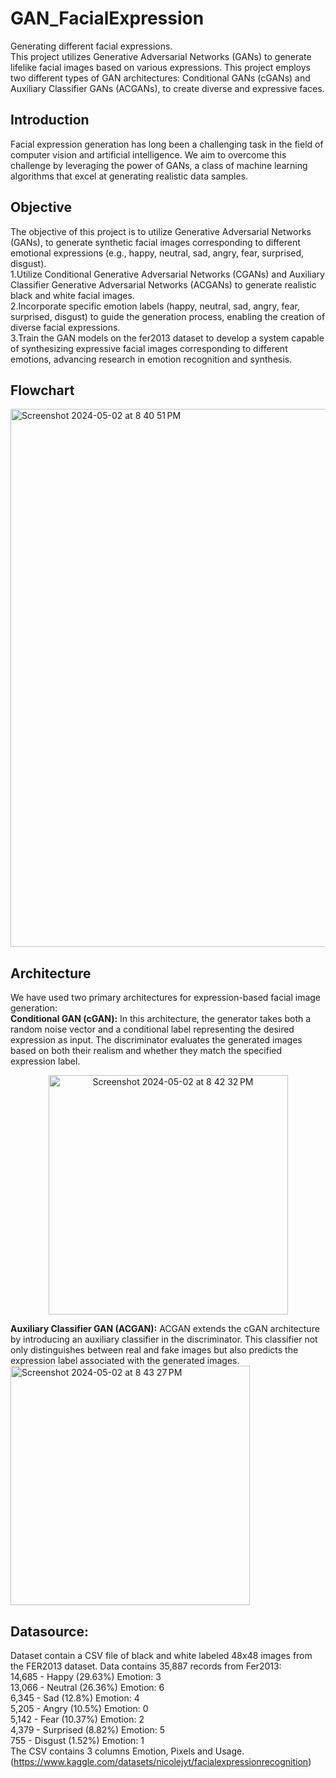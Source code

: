 # GAN_FacialExpression
Generating different facial expressions.  
This project utilizes Generative Adversarial Networks (GANs) to generate lifelike facial images based on various expressions. This project employs two different types of GAN architectures: Conditional GANs (cGANs) and Auxiliary Classifier GANs (ACGANs), to create diverse and expressive faces.   
## Introduction  
Facial expression generation has long been a challenging task in the field of computer vision and artificial intelligence. We aim to overcome this challenge by leveraging the power of GANs, a class of machine learning algorithms that excel at generating realistic data samples.  
## Objective
The objective of this project is to utilize Generative Adversarial Networks (GANs), to generate synthetic facial images corresponding to different emotional expressions (e.g., happy, neutral, sad, angry, fear, surprised, disgust).  
1.Utilize Conditional Generative Adversarial Networks (CGANs) and Auxiliary Classifier Generative Adversarial Networks (ACGANs) to generate realistic black and white facial images.  
2.Incorporate specific emotion labels (happy, neutral, sad, angry, fear, surprised, disgust) to guide the generation process, enabling the creation of diverse facial expressions.  
3.Train the GAN models on the fer2013 dataset to develop a system capable of synthesizing expressive facial images corresponding to different emotions, advancing research in emotion recognition and synthesis.  
## Flowchart  
<img width="861" alt="Screenshot 2024-05-02 at 8 40 51 PM" src="https://github.com/PrishaGorakh/GAN-RMFC-Div-A-FacialExpression/assets/124128845/b45c1326-a309-4456-889e-f115da2f43a9">

## Architecture  
We have used two primary architectures for expression-based facial image generation:  
**Conditional GAN (cGAN):** In this architecture, the generator takes both a random noise vector and a conditional label representing the desired expression as input. The discriminator evaluates the generated images based on both their realism and whether they match the specified expression label.
<p align="center">
<img width="383" alt="Screenshot 2024-05-02 at 8 42 32 PM" src="https://github.com/PrishaGorakh/GAN-RMFC-Div-A-FacialExpression/assets/124128845/f4e42bc0-35b1-4966-a893-b1ff2e31da02"></p>

**Auxiliary Classifier GAN (ACGAN):** ACGAN extends the cGAN architecture by introducing an auxiliary classifier in the discriminator. This classifier not only distinguishes between real and fake images but also predicts the expression label associated with the generated images.  
<img width="383" alt="Screenshot 2024-05-02 at 8 43 27 PM" src="https://github.com/PrishaGorakh/GAN-RMFC-Div-A-FacialExpression/assets/124128845/c11ece85-7a08-4a3f-aba2-589a2612a2d9">

## Datasource:  
Dataset contain a CSV file of black and white labeled 48x48 images from the FER2013 dataset. Data contains 35,887 records from Fer2013:   
14,685 - Happy (29.63%) Emotion: 3  
13,066 - Neutral (26.36%) Emotion: 6  
6,345 - Sad (12.8%) Emotion: 4  
5,205 - Angry (10.5%) Emotion: 0  
5,142 - Fear (10.37%) Emotion: 2  
4,379 - Surprised (8.82%) Emotion: 5  
755 - Disgust (1.52%) Emotion: 1  
The CSV contains 3 columns Emotion, Pixels and Usage.  
(https://www.kaggle.com/datasets/nicolejyt/facialexpressionrecognition)
